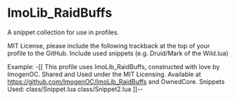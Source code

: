 ImoLib_RaidBuffs
================

A snippet collection for use in profiles.

MIT License, please include the following trackback at the top of your profile to the GitHub. Include used snippets (e.g. Druid/Mark of the Wild.lua)

Example:
-[[ 
  This profile uses ImoLib_RaidBuffs, constructed with love by ImogenOC. 
  Shared and Used under the MIT Licensing. 
  Available at https://github.com/ImogenOC/ImoLib_RaidBuffs and OwnedCore.
  Snippets Used:
   class/Snippet.lua
   class/Snippet2.lua
]]--

